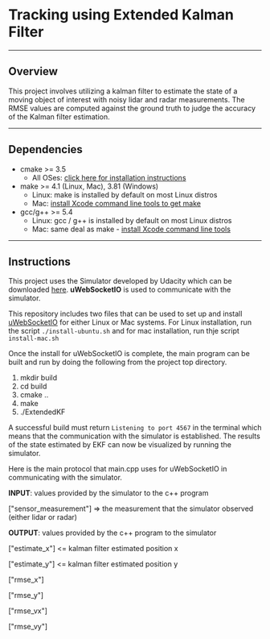 # Tracking using Extended Kalman Filter
---

## Overview

This project involves utilizing a kalman filter to estimate the state of a moving object of interest with noisy lidar and radar measurements. The RMSE values are computed against the ground truth to judge the accuracy of the Kalman filter estimation.

---
## Dependencies

* cmake >= 3.5
  * All OSes: [click here for installation instructions](https://cmake.org/install/)
* make >= 4.1 (Linux, Mac), 3.81 (Windows)
  * Linux: make is installed by default on most Linux distros
  * Mac: [install Xcode command line tools to get make](https://developer.apple.com/xcode/features/)
* gcc/g++ >= 5.4
  * Linux: gcc / g++ is installed by default on most Linux distros
  * Mac: same deal as make - [install Xcode command line tools](https://developer.apple.com/xcode/features/)
---
## Instructions

This project uses the Simulator developed by Udacity which can be downloaded [here](https://github.com/udacity/self-driving-car-sim/releases). **uWebSocketIO** is used to communicate with the simulator.

This repository includes two files that can be used to set up and install [uWebSocketIO](https://github.com/uWebSockets/uWebSockets) for either Linux or Mac systems.
For Linux installation, run the script `./install-ubuntu.sh` and for mac installation, run thje script `install-mac.sh`

Once the install for uWebSocketIO is complete, the main program can be built and run by doing the following from the project top directory.

1. mkdir build
2. cd build
3. cmake ..
4. make
5. ./ExtendedKF

A successful build must return `Listening to port 4567` in the terminal which means that the communication with the simulator is established. The results of the state estimated by EKF can now be visualized by running the simulator. 

Here is the main protocol that main.cpp uses for uWebSocketIO in communicating with the simulator.


**INPUT**: values provided by the simulator to the c++ program

["sensor_measurement"] => the measurement that the simulator observed (either lidar or radar)


**OUTPUT**: values provided by the c++ program to the simulator

["estimate_x"] <= kalman filter estimated position x

["estimate_y"] <= kalman filter estimated position y

["rmse_x"]

["rmse_y"]

["rmse_vx"]

["rmse_vy"]
